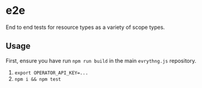# e2e

End to end tests for resource types as a variety of scope types.


## Usage

First, ensure you have run `npm run build` in the main `evrythng.js` repository.

1. `export OPERATOR_API_KEY=...`
2. `npm i && npm test`
